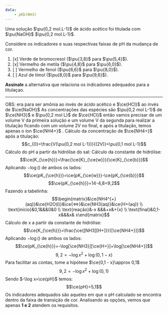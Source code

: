 ```yaml
---
data:
    - pKb(NH3)
---
```


Uma solução $\pu{0,2 mol.L-1}$ de ácido acético foi titulada com $\pu{NaOH}$ $\pu{0,2 mol.L-1}$. 

Considere os indicadores e suas respectivas faixas de pH da mudança de cor.

1. [x] Verde de bromocresol ($\pu{3,8}$ para $\pu{5,4}$).
2. [x] Vermelho de metila ($\pu{4,8}$ para $\pu{6,0}$).
3. [ ] Vermelho de fenol ($\pu{6,6}$ para $\pu{8,0}$).
4. [ ] Azul de timol ($\pu{8,0}$ para $\pu{9,6}$).

**Assinale** a alternativa que relaciona os indicadores adequados para a titulaçao.

---

OBS: era para ser amônia ao invés de ácido acético e $\ce{HCl}$ ao invés de $\ce{NaOH}$
As concentrações das espécies são $\pu{0,2 mol L-1}$ de $\ce{NH3}$ e $\pu{0,2 mol L}$ de $\ce{HCl}$ então vamos precisar de um volume V da primeira solução e um volume V da segunda para realizar a titulação ficando com um volume 2V no final, e após a titulação, temos apenas o íon $\ce{NH4+}$ .
Cálculo da concentração de $\ce{NH4+}$ após a titulação:
$$c_{0}=\frac{V(\pu{0,2 mol L-1})}{(2V)}=\pu{0,1  mol L-1}$$
Cálculo do pH a partir da hidrólise do sal:
Cálculo da constante de hidrólise:
$$\ce{K_{\ce{h}}}=\frac{\ce{K}_{\ce{w}}}{\ce{K}_{\ce{b}}}$$
Aplicando $-\log()$ de ambos os lados:
$$\ce{pK_{\ce{h}}}=\ce{pK_{\ce{w}}}-\ce{pK_{\ce{b}}}$$
$$\ce{pK_{\ce{h}}}=14-4,8=9,2$$
Fazendo a tabelinha:
$$\begin{matrix}&\ce{NH4^{+}(aq)}&\ce{H2O(l)}&\ce{<=>}&\ce{NH3(aq)}&\ce{H+(aq)} \\ \text{início}&0,1&&&0&0 \\ \text{reação}&-x &&&+x&+{x}  \\ \text{final}&0,1-x&&&x& x\end{matrix}$$
Cálculo de x a partir da constante de hidrólise:
$$\ce{K_{\ce{h}}}=\frac{\ce{[NH3][H+]}}{[\ce{NH4+}]}$$
Aplicando $-\log()$ de ambos os lados: 
$$\ce{pK_{\ce{h}}}=-\log[\ce{NH3}][\ce{H+}]+\log[\ce{NH4+}]$$
$$9,2=-\log x^{2}+\log(0,1-x)$$
Para facilitar as contas, tome a hipótese $\ce{0,1 - x}\approx 0,1$
$$9,2=-\log x^{2}+\log(0,1)$$
Sendo $-\log x=\ce{pH}$ temos:
$$\ce{pH}=5,1$$
Os indicadores adequados são aqueles em que o pH calculado se encontra dentro da faixa de transição de cor.
Analisando as opções, vemos que apenas **1 e 2** atendem os requisitos.
